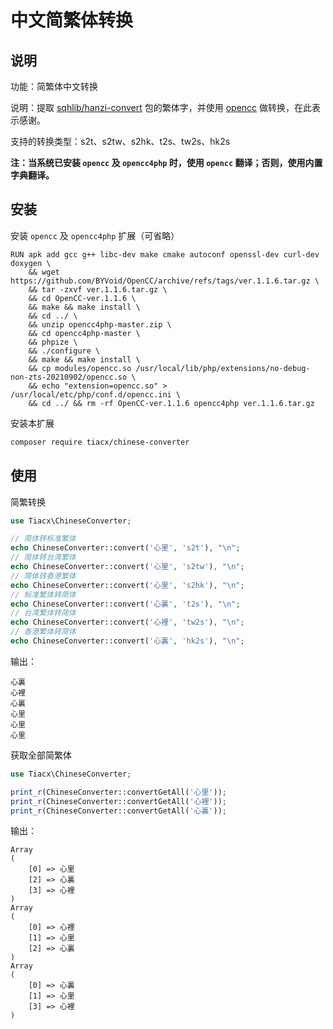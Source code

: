中文简繁体转换
============

说明
-----

功能：简繁体中文转换

说明：提取 [sqhlib/hanzi-convert](https://github.com/uutool/hanzi-convert) 包的繁体字，并使用 [opencc](https://github.com/BYVoid/OpenCC) 做转换，在此表示感谢。

支持的转换类型：s2t、s2tw、s2hk、t2s、tw2s、hk2s

**注：当系统已安装 `opencc` 及 `opencc4php` 时，使用 `opencc` 翻译；否则，使用内置字典翻译。**

安装
-------

安装 `opencc` 及 `opencc4php` 扩展（可省略）

```base
RUN apk add gcc g++ libc-dev make cmake autoconf openssl-dev curl-dev doxygen \
    && wget https://github.com/BYVoid/OpenCC/archive/refs/tags/ver.1.1.6.tar.gz \
    && tar -zxvf ver.1.1.6.tar.gz \
    && cd OpenCC-ver.1.1.6 \
    && make && make install \
    && cd ../ \
    && unzip opencc4php-master.zip \
    && cd opencc4php-master \
    && phpize \
    && ./configure \
    && make && make install \
    && cp modules/opencc.so /usr/local/lib/php/extensions/no-debug-non-zts-20210902/opencc.so \
    && echo "extension=opencc.so" > /usr/local/etc/php/conf.d/opencc.ini \
    && cd ../ && rm -rf OpenCC-ver.1.1.6 opencc4php ver.1.1.6.tar.gz
```

安装本扩展

```bash
composer require tiacx/chinese-converter
```

使用
-----

简繁转换

```php
use Tiacx\ChineseConverter;

// 简体转标准繁体
echo ChineseConverter::convert('心里', 's2t'), "\n";
// 简体转台湾繁体
echo ChineseConverter::convert('心里', 's2tw'), "\n";
// 简体转香港繁体
echo ChineseConverter::convert('心里', 's2hk'), "\n";
// 标准繁体转简体
echo ChineseConverter::convert('心裏', 't2s'), "\n";
// 台湾繁体转简体
echo ChineseConverter::convert('心裡', 'tw2s'), "\n";
// 香港繁体转简体
echo ChineseConverter::convert('心裏', 'hk2s'), "\n";
```

输出：

```
心裏
心裡
心裏
心里
心里
心里
```

获取全部简繁体

```php
use Tiacx\ChineseConverter;

print_r(ChineseConverter::convertGetAll('心里'));
print_r(ChineseConverter::convertGetAll('心裡'));
print_r(ChineseConverter::convertGetAll('心裏'));
```

输出：

```
Array
(
    [0] => 心里
    [2] => 心裏
    [3] => 心裡
)
Array
(
    [0] => 心裡
    [1] => 心里
    [2] => 心裏
)
Array
(
    [0] => 心裏
    [1] => 心里
    [3] => 心裡
)
```